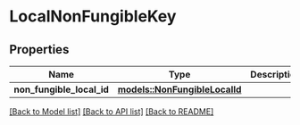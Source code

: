 # LocalNonFungibleKey

## Properties

Name | Type | Description | Notes
------------ | ------------- | ------------- | -------------
**non_fungible_local_id** | [**models::NonFungibleLocalId**](NonFungibleLocalId.md) |  | 

[[Back to Model list]](../README.md#documentation-for-models) [[Back to API list]](../README.md#documentation-for-api-endpoints) [[Back to README]](../README.md)


